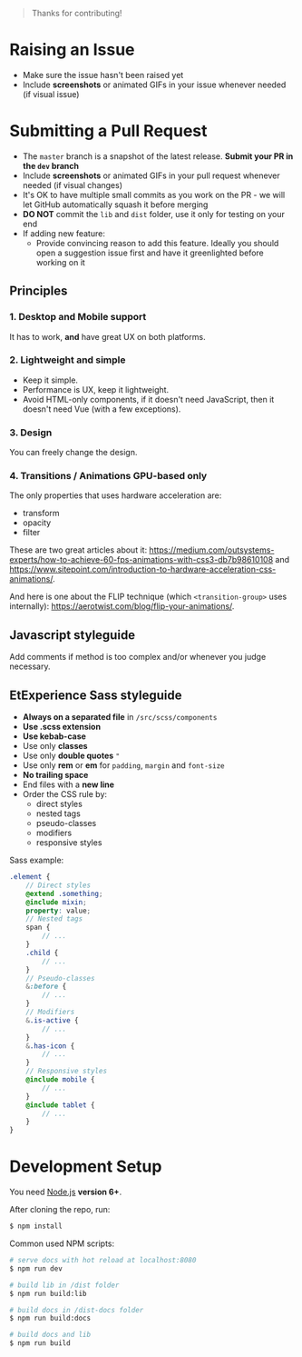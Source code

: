 > Thanks for contributing!

# Raising an Issue

* Make sure the issue hasn't been raised yet
* Include **screenshots** or animated GIFs in your issue whenever needed (if visual issue)

# Submitting a Pull Request

* The ``master`` branch is a snapshot of the latest release. **Submit your PR in the ``dev`` branch**
* Include **screenshots** or animated GIFs in your pull request whenever needed (if visual changes)
* It's OK to have multiple small commits as you work on the PR - we will let GitHub automatically squash it before merging
* **DO NOT** commit the ``lib`` and ``dist`` folder, use it only for testing on your end
* If adding new feature:
    * Provide convincing reason to add this feature. Ideally you should open a suggestion issue first and have it greenlighted before working on it

## Principles

### 1. Desktop and Mobile support

It has to work, **and** have great UX on both platforms.

### 2. Lightweight and simple

* Keep it simple.
* Performance is UX, keep it lightweight.
* Avoid HTML-only components, if it doesn't need JavaScript, then it doesn't need Vue (with a few exceptions).

### 3. Design

You can freely change the design.

### 4. Transitions / Animations GPU-based only

The only properties that uses hardware acceleration are:

* transform
* opacity
* filter

These are two great articles about it: https://medium.com/outsystems-experts/how-to-achieve-60-fps-animations-with-css3-db7b98610108 and https://www.sitepoint.com/introduction-to-hardware-acceleration-css-animations/.

And here is one about the FLIP technique (which ``<transition-group>`` uses internally): https://aerotwist.com/blog/flip-your-animations/.

## Javascript styleguide

Add comments if method is too complex and/or whenever you judge necessary.

## EtExperience Sass styleguide

* **Always on a separated file** in ``/src/scss/components``
* **Use .scss extension**
* **Use kebab-case**
* Use only **classes**
* Use only **double quotes** ``"``
* Use only **rem** or **em** for ``padding``, ``margin`` and ``font-size``
* **No trailing space**
* End files with a **new line**
* Order the CSS rule by:
    * direct styles
    * nested tags
    * pseudo-classes
    * modifiers
    * responsive styles

Sass example:
```scss
.element {
    // Direct styles
    @extend .something;
    @include mixin;
    property: value;
    // Nested tags
    span {
        // ...
    }
    .child {
        // ...
    }
    // Pseudo-classes
    &:before {
        // ...
    }
    // Modifiers
    &.is-active {
        // ...
    }
    &.has-icon {
        // ...
    }
    // Responsive styles
    @include mobile {
        // ...
    }
    @include tablet {
        // ...
    }
}
```

# Development Setup

You need [Node.js](http://nodejs.org/) **version 6+**.

After cloning the repo, run:

```bash
$ npm install
```

Common used NPM scripts:

```bash
# serve docs with hot reload at localhost:8080
$ npm run dev

# build lib in /dist folder
$ npm run build:lib

# build docs in /dist-docs folder
$ npm run build:docs

# build docs and lib
$ npm run build
```
